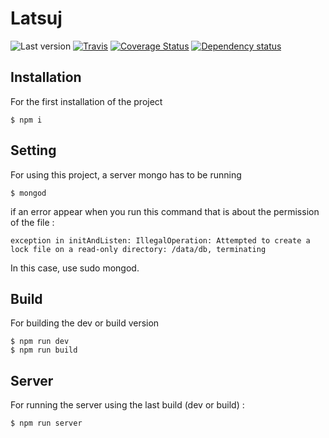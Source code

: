 # Latsuj

![Last version](https://img.shields.io/github/v/tag/justalk/portfolio.svg?style=flat-square)
[![Travis](https://img.shields.io/travis/com/justalk/portfolio.svg?style=flat-square)](https://travis-ci.com/github/JustalK/portfolio)
[![Coverage Status](https://coveralls.io/repos/github/JustalK/PORTFOLIO/badge.svg?branch=dev&style=flat-square)](https://coveralls.io/github/JustalK/PORTFOLIO?branch=dev)
[![Dependency status](http://img.shields.io/david/justalk/portfolio.svg?style=flat-square)](https://david-dm.org/justalk/portfolio.svg)

## Installation

For the first installation of the project
```
$ npm i
```

## Setting

For using this project, a server mongo has to be running
```
$ mongod
```
if an error appear when you run this command that is about the permission of the file :
```
exception in initAndListen: IllegalOperation: Attempted to create a lock file on a read-only directory: /data/db, terminating
```
In this case, use sudo mongod.

## Build

For building the dev or build version
```
$ npm run dev
$ npm run build
```

## Server

For running the server using the last build (dev or build) :
```
$ npm run server
```
